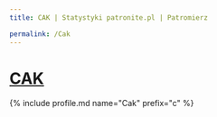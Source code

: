 ```yaml
---
title: CAK | Statystyki patronite.pl | Patromierz

permalink: /Cak
---
```


# [CAK](https://patronite.pl/Cak)

{% include profile.md name="Cak" prefix="c" %}

